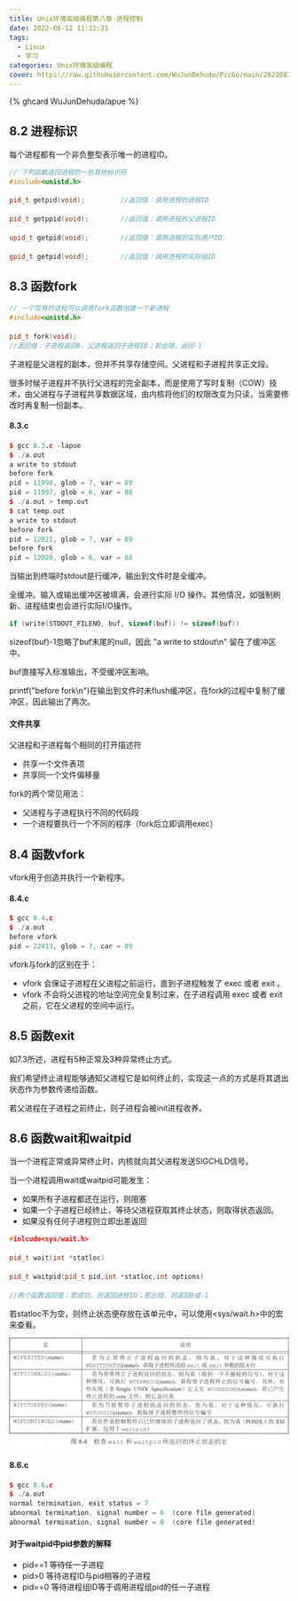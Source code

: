 ```yaml
---
title: Unix环境高级编程第八章-进程控制
date: 2022-08-12 11:12:21
tags:
  - Linux
  - 学习
categories: Unix环境高级编程
cover: https://raw.githubusercontent.com/WuJunDehuda/PicGo/main/20220811161416.png
---
```


{% ghcard WuJunDehuda/apue %}

## 8.2 进程标识

每个进程都有一个非负整型表示唯一的进程ID。

```cpp
// 下列函数返回进程的一些其他标识符
#include<unistd.h>

pid_t getpid(void);			//返回值：调用进程的进程ID

pid_t getppid(void);		//返回值：调用进程的父进程ID

upid_t getpid(void);		//返回值：调用进程的实际用户ID

gpid_t getpid(void);		//返回值：调用进程的实际组ID
```

## 8.3 函数fork

```cpp
// 一个现有的进程可以调用fork函数创建一个新进程
#include<unistd.h>

pid_t fork(void);
//返回值：子进程返回0，父进程返回子进程ID；若出错，返回-1
```

子进程是父进程的副本，但并不共享存储空间。父进程和子进程共享正文段。

很多时候子进程并不执行父进程的完全副本，而是使用了写时复制（COW）技术，由父进程与子进程共享数据区域，由内核将他们的权限改变为只读，当需要修改时再复制一份副本。

#### 8.3.c

```cpp
$ gcc 8.3.c -lapue
$ ./a.out 
a write to stdout
before fork
pid = 11998, glob = 7, var = 89
pid = 11997, glob = 6, var = 88
$ ./a.out > temp.out
$ cat temp.out 
a write to stdout
before fork
pid = 12021, glob = 7, var = 89
before fork
pid = 12020, glob = 6, var = 88
```

当输出到终端时stdout是行缓冲，输出到文件时是全缓冲。

全缓冲。输入或输出缓冲区被填满，会进行实际 I/O 操作。其他情况，如强制刷新、进程结束也会进行实际I/O操作。

```cpp
if (write(STDOUT_FILENO, buf, sizeof(buf)) != sizeof(buf))
```

sizeof(buf)-1忽略了buf末尾的null，因此 "a write to stdout\n" 留在了缓冲区中。

buf直接写入标准输出，不受缓冲区影响。

printf("before fork\n")在输出到文件时未flush缓冲区，在fork的过程中复制了缓冲区，因此输出了两次。

#### 文件共享

父进程和子进程每个相同的打开描述符

- 共享一个文件表项
- 共享同一个文件偏移量

fork的两个常见用法：

- 父进程与子进程执行不同的代码段
- 一个进程要执行一个不同的程序（fork后立即调用exec）

## 8.4 函数vfork

vfork用于创造并执行一个新程序。

#### 8.4.c

```cpp
$ gcc 8.4.c
$ ./a.out
before vfork
pid = 22413, glob = 7, car = 89
```

vfork与fork的区别在于：

- vfork 会保证子进程在父进程之前运行，直到子进程触发了 exec 或者 exit 。
- vfork 不会将父进程的地址空间完全复制过来，在子进程调用 exec 或者 exit 之前，它在父进程的空间中运行。

## 8.5 函数exit

如7.3所述，进程有5种正常及3种异常终止方式。

我们希望终止进程能够通知父进程它是如何终止的，实现这一点的方式是将其退出状态作为参数传递给函数。

若父进程在子进程之前终止，则子进程会被init进程收养。

## 8.6 函数wait和waitpid

当一个进程正常或异常终止时，内核就向其父进程发送SIGCHLD信号。

当一个进程调用wait或waitpid可能发生：

- 如果所有子进程都还在运行，则阻塞
- 如果一个子进程已经终止，等待父进程获取其终止状态，则取得状态返回。
- 如果没有任何子进程则立即出差返回

```cpp
#inlcude<sys/wait.h>

pid_t wait(int *statloc)
    
pid_t waitpid(pid_t pid,int *statloc,int options)
    
//两个函数返回值：若成功，则返回进程ID；若出错，则返回0或-1
```

若statloc不为空，则终止状态便存放在该单元中，可以使用<sys/wait.h>中的宏来查看。

![img](https://raw.githubusercontent.com/WuJunDehuda/PicGo/main/1660272991111-28e0a4d0-70b8-47be-9b6d-16398b01776f.png)

#### 8.6.c

```cpp
$ gcc 8.6.c
$ ./a.out
normal termination, exit status = 7
abnormal termination, signal number = 6  (core file generated)
abnormal termination, signal number = 8  (core file generated)
```

#### 对于waitpid中pid参数的解释

- pid==1 等待任一子进程
- pid>0 等待进程ID与pid相等的子进程
- pid==0 等待进程组ID等于调用进程组pid的任一子进程
